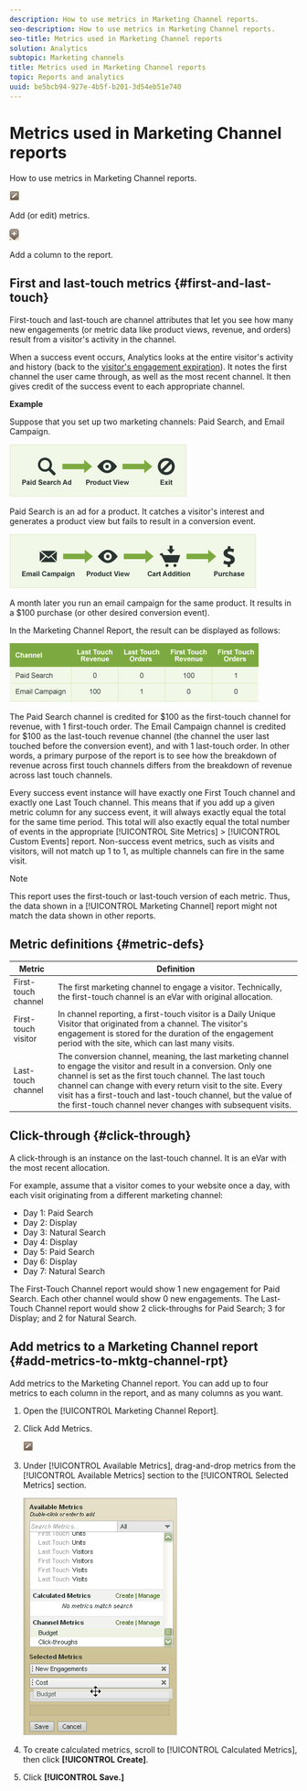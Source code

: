 ```yaml
---
description: How to use metrics in Marketing Channel reports.
seo-description: How to use metrics in Marketing Channel reports.
seo-title: Metrics used in Marketing Channel reports
solution: Analytics
subtopic: Marketing channels
title: Metrics used in Marketing Channel reports
topic: Reports and analytics
uuid: be5bcb94-927e-4b5f-b201-3d54eb51e740
---
```


# Metrics used in Marketing Channel reports

How to use metrics in Marketing Channel reports.

![](assets/metric_edit_icon.png)

Add (or edit) metrics.

![](assets/add_column_icon.png)

Add a column to the report.

## First and last-touch metrics {#first-and-last-touch}

First-touch and last-touch are channel attributes that let you see how many new engagements (or metric data like product views, revenue, and orders) result from a visitor's activity in the channel. 

When a success event occurs, Analytics looks at the entire visitor's activity and history (back to the [visitor's engagement expiration](/help/components/c-marketing-channels/visitor-engagement.md)). It notes the first channel the user came through, as well as the most recent channel. It then gives credit of the success event to each appropriate channel.

<!-- 

<note>
  A first-touch value has a rolling expiration based on the frequency of a visitor returning to the site. This first-touch expiration resets whenever a visitor returns to the site. This effects reporting by causing first-touch values to persist longer than you might expect. For example, this can occur if an instance of an first-touch channel was created a year ago. Remove the values on the eVar in the admin console to reset. 
</note>

 -->

**Example**

Suppose that you set up two marketing channels: Paid Search, and Email Campaign.

![](assets/paid_search.png)

Paid Search is an ad for a product. It catches a visitor's interest and generates a product view but fails to result in a conversion event.

![](assets/email_campaign.png)

A month later you run an email campaign for the same product. It results in a $100 purchase (or other desired conversion event).

In the Marketing Channel Report, the result can be displayed as follows:

![](assets/report-graphic.png)

The Paid Search channel is credited for $100 as the first-touch channel for revenue, with 1 first-touch order. The Email Campaign channel is credited for $100 as the last-touch revenue channel (the channel the user last touched before the conversion event), and with 1 last-touch order. In other words, a primary purpose of the report is to see how the breakdown of revenue across first touch channels differs from the breakdown of revenue across last touch channels.

Every success event instance will have exactly one First Touch channel and exactly one Last Touch channel. This means that if you add up a given metric column for any success event, it will always exactly equal the total for the same time period. This total will also exactly equal the total number of events in the appropriate [!UICONTROL Site Metrics] > [!UICONTROL Custom Events] report. Non-success event metrics, such as visits and visitors, will not match up 1 to 1, as multiple channels can fire in the same visit.

>[!NOTE]
>
>This report uses the first-touch or last-touch version of each metric. Thus, the data shown in a [!UICONTROL Marketing Channel] report might not match the data shown in other reports.

## Metric definitions {#metric-defs}

| Metric  | Definition  |
|--- |--- |
|First-touch channel|The first marketing channel to engage a visitor. Technically, the first-touch channel is an eVar with original allocation.|
|First-touch visitor|In channel reporting, a first-touch visitor is a Daily Unique Visitor that originated from a channel. The visitor's engagement is stored for the duration of the engagement period with the site, which can last many visits.|
|Last-touch channel|The conversion channel, meaning, the last marketing channel to engage the visitor and result in a conversion. Only one channel is set as the first touch channel. The last touch channel can change with every return visit to the site. Every visit has a first-touch and last-touch channel, but the value of the first-touch channel never changes with subsequent visits.|

## Click-through {#click-through}

A click-through is an instance on the last-touch channel. It is an eVar with the most recent allocation. 

For example, assume that a visitor comes to your website once a day, with each visit originating from a different marketing channel:

* Day 1: Paid Search 
* Day 2: Display 
* Day 3: Natural Search 
* Day 4: Display 
* Day 5: Paid Search 
* Day 6: Display 
* Day 7: Natural Search

The First-Touch Channel report would show 1 new engagement for Paid Search. Each other channel would show 0 new engagements. The Last-Touch Channel report would show 2 click-throughs for Paid Search; 3 for Display; and 2 for Natural Search. 

## Add metrics to a Marketing Channel report {#add-metrics-to-mktg-channel-rpt}

Add metrics to the Marketing Channel report. You can add up to four metrics to each column in the report, and as many columns as you want.

1. Open the [!UICONTROL Marketing Channel Report].
1. Click Add Metrics.

   ![](assets/metric_edit_icon.png)

1. Under [!UICONTROL Available Metrics], drag-and-drop metrics from the [!UICONTROL Available Metrics] section to the [!UICONTROL Selected Metrics] section.

   ![Step Result](assets/metric_create.png)

1. To create calculated metrics, scroll to [!UICONTROL Calculated Metrics], then click **[!UICONTROL Create]**.
1. Click **[!UICONTROL Save.]**

